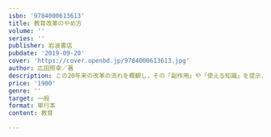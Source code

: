 ```yaml
---
isbn: '9784000613613'
title: 教育改革のやめ方
volume: ''
series: ''
publisher: 岩波書店
pubdate: '2019-09-20'
cover: 'https://cover.openbd.jp/9784000613613.jpg'
author: 広田照幸／著
description: この20年来の改革の流れを概観し，その「副作用」や「使える知識」を提示．改革疲れの現場に送るエール!
price: '1900'
genre: ''
target: 一般
format: 単行本
content: 教育

---
```

